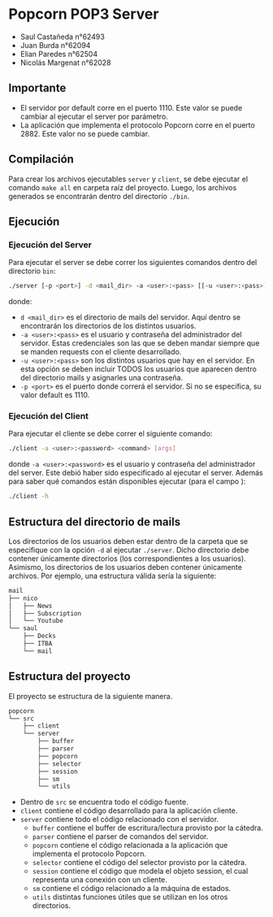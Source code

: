# Popcorn POP3 Server

- Saul Castañeda n°62493
- Juan Burda n°62094
- Elian Paredes n°62504
- Nicolás Margenat n°62028
  
## Importante
- El servidor por default corre en el puerto 1110. Este valor se puede cambiar al ejecutar el server por parámetro.
- La aplicación que implementa el protocolo Popcorn corre en el puerto 2882. Este valor no se puede cambiar.

## Compilación
Para crear los archivos ejecutables `server` y `client`, se debe ejecutar el comando `make all` en carpeta raíz del proyecto.
Luego, los archivos generados se encontrarán dentro del directorio `./bin`.

## Ejecución
### Ejecución del Server
Para ejecutar el server se debe correr los siguientes comandos dentro del directorio `bin`:
```bash
./server [-p <port>] -d <mail_dir> -a <user>:<pass> [[-u <user>:<pass>]...]
```
donde: 
- `d <mail_dir>` es el directorio de mails del servidor. Aquí dentro se encontrarán los directorios de los distintos usuarios.
- `-a <user>:<pass>` es el usuario y contraseña del administrador del servidor. Estas credenciales son las que se deben mandar siempre que se manden requests con el cliente desarrollado.
- `-u <user>:<pass>` son los distintos usuarios que hay en el servidor. En esta opción se deben incluir TODOS los usuarios que aparecen dentro del directorio mails y asignarles una contraseña.
- `-p <port>` es el puerto donde correrá el servidor. Si no se especifica, su valor default es 1110.

### Ejecución del Client
Para ejecutar el cliente se debe correr el siguiente comando:
```bash
./client -a <user>:<password> <command> [args]
```
donde `-a <user>:<password>` es el usuario y contraseña del administrador del server. Este debió haber sido especificado al ejecutar el server.
Además para saber qué comandos están disponibles ejecutar (para el campo <command>):
```bash
./client -h
```

## Estructura del directorio de mails
Los directorios de los usuarios deben estar dentro de la carpeta que se especifique con la opción `-d` al ejecutar `./server`.
Dicho directorio debe contener únicamente directorios (los correspondientes a los usuarios). Asimismo, los directorios de los usuarios deben contener únicamente archivos.
Por ejemplo, una estructura válida sería la siguiente:
```bash
mail
├── nico
│   ├── News
│   ├── Subscription
│   └── Youtube
└── saul
    ├── Decks
    ├── ITBA
    └── mail
```

## Estructura del proyecto
El proyecto se estructura de la siguiente manera.
```bash
popcorn
└── src
    ├── client
    └── server
        ├── buffer
        ├── parser
        ├── popcorn
        ├── selector
        ├── session
        ├── sm
        └── utils
```
- Dentro de `src` se encuentra todo el código fuente.
- `client` contiene el código desarrollado para la aplicación cliente.
- `server` contiene todo el código relacionado con el servidor.
    - `buffer` contiene el buffer de escritura/lectura provisto por la cátedra.
    - `parser` contiene el parser de comandos del servidor.
    - `popcorn` contiene el código relacionada a la aplicación que implementa el protocolo Popcorn.
    - `selector` contiene el código del selector provisto por la cátedra.
    - `session` contiene el código que modela el objeto session, el cual representa una conexión con un cliente.
    - `sm` contiene el código relacionado a la máquina de estados.
    - `utils` distintas funciones útiles que se utilizan en los otros directorios.

